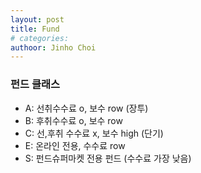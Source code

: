 ```yaml
---
layout: post
title: Fund
# categories:
authoor: Jinho Choi
---
```

### 펀드 클래스
- A: 선취수수료 o, 보수 row (장투)
- B: 후취수수료 o, 보수 row
- C: 선,후취 수수료  x, 보수 high (단기)
- E: 온라인 전용, 수수료 row
- S: 펀드슈퍼마켓 전용 펀드 (수수료 가장 낮음)